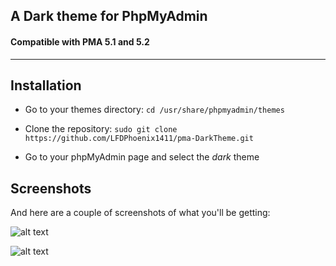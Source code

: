 ## A Dark theme for PhpMyAdmin
#### Compatible with PMA **5.1** and **5.2**
---

## Installation

* Go to your themes directory:
`cd /usr/share/phpmyadmin/themes`

* Clone the repository: `sudo git clone https://github.com/LFDPhoenix1411/pma-DarkTheme.git`

* Go to your phpMyAdmin page and select the *dark* theme

## Screenshots

And here are a couple of screenshots of what you'll be getting:

![alt text](https://github.com/LFDPhoenix1411/pma-DarkTheme/blob/master/login_screenshot.png "Login Screenshot")

![alt text](https://github.com/LFDPhoenix1411/pma-DarkTheme/blob/master/panel_screenshot.png "Panel Screenshot")
